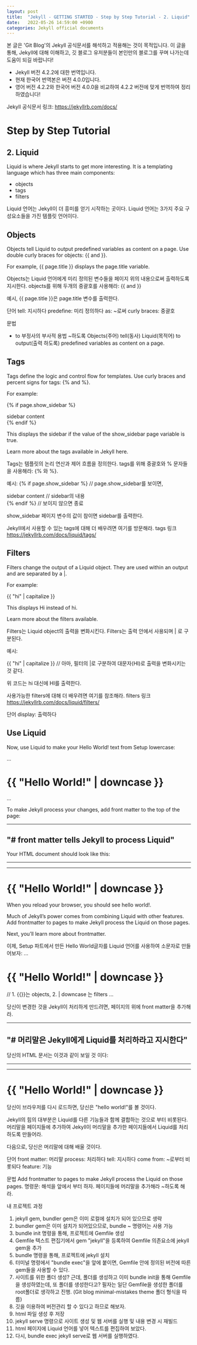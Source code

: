 ```yaml
---
layout: post
title:  "Jekyll - GETTING STARTED - Step by Step Tutorial - 2. Liquid"
date:   2022-05-26 14:59:00 +0900
categories: Jekyll official documents
---
```

본 글은 'Git Blog'의 Jekyll 공식문서를 해석하고 적용해는 것이 목적입니다.
이 글을 통해, Jekyll에 대해 이해하고, 깃 블로그 유저분들이 본인만의 블로그를 꾸며 나가는데 도움이 되길 바랍니다!
* Jekyll 버전 4.2.2에 대한 번역입니다.
* 현재 한국어 번역본은 버전 4.0.0입니다. 
* 영어 버전 4.2.2와 한국어 버전 4.0.0을 비교하여 4.2.2 버전에 맞게 번역하여 정리하였습니다!

Jekyll 공식문서 링크: 
    https://jekyllrb.com/docs/

# Step by Step Tutorial

## 2. Liquid
Liquid is where Jekyll starts to get more interesting. It is a templating language which has three main components:
* objects
* tags
* filters

Liquid 언어는 Jekyll이 더 흥미를 얻기 시작하는 곳이다. Liquid 언어는 3가지 주요 구성요소들을 가진 템플릿 언어이다.

## Objects
Objects tell Liquid to output predefined variables as content on a page. Use double curly braces for objects: {{ and }}.

For example, {{ page.title }} displays the page.title variable.

Objects는 Liquid 언어에게 미리 정의된 변수들을 페이지 위의 내용으로써 출력하도록 지시한다. objects를 위해 두개의 중괄호를 사용해라: {{ and }}

예시, {{ page.title }}은 page.title 변수를 출력한다.

단어
tell: 지시하다
predefine: 미리 정의하다
as: ~로써
curly braces: 중괄호

문법
* to 부정사의 부사적 용법
~하도록
Objects(주어) tell(동사) Liquid(목적어) to output(출력 하도록) predefined variables as content on a page.


## Tags
Tags define the logic and control flow for templates. Use curly braces and percent signs for tags: {% and %}.

For example:

{% if page.show_sidebar %}
  <div class="sidebar">
    sidebar content
  </div>
{% endif %}

This displays the sidebar if the value of the show_sidebar page variable is true.

Learn more about the tags available in Jekyll here.

Tags는 템플릿의 논리 연산과 제어 흐름을 정의한다. tags를 위해 중괄호와 % 문자들을 사용해라: {% 와 %}.

예시:
{% if page.show_sidebar %} // page.show_sidebar를 보이면,
  <div class="sidebar">    
    sidebar content        // sidebar의 내용
  </div>
{% endif %}                // 보이지 않으면 종료

show_sidebar 페이지 변수의 값이 참이면 sidebar를 출력한다.

Jekyll에서 사용할 수 있는 tags에 대해 더 배우려면 여기를 방문해라.
tags 링크
https://jekyllrb.com/docs/liquid/tags/


## Filters
Filters change the output of a Liquid object. They are used within an output and are separated by a |.

For example:

{{ "hi" | capitalize }}

This displays Hi instead of hi.

Learn more about the filters available.

Filters는 Liquid object의 출력을 변화시킨다. Filters는 출력 안에서 사용되며 | 로 구분된다.

예시:

{{ "hi" | capitalize }} // 아마, 필터의 |로 구분하여 대문자(HI)로 출력을 변화시키는 것 같다.

위 코드는 hi 대신에 HI를 출력한다.

사용가능한 filters에 대해 더 배우려면 여기를 참조해라.
filters 링크
https://jekyllrb.com/docs/liquid/filters/

단어
display: 출력하다

## Use Liquid
Now, use Liquid to make your Hello World! text from Setup lowercase:

...
<h1>{{ "Hello World!" | downcase }}</h1>
...

To make Jekyll process your changes, add front matter to the top of the page:

---
"# front matter tells Jekyll to process Liquid"
---

Your HTML document should look like this:

---
---

<!DOCTYPE html>
<html>
  <head>
    <meta charset="utf-8">
    <title>Home</title>
  </head>
  <body>
    <h1>{{ "Hello World!" | downcase }}</h1>
  </body>
</html>

When you reload your browser, you should see hello world!.

Much of Jekyll’s power comes from combining Liquid with other features. Add frontmatter to pages to make Jekyll process the Liquid on those pages.

Next, you’ll learn more about frontmatter.



이제, Setup 파트에서 만든 Hello World글자를 Liquid 언어를 사용하여 소문자로 만들어보자:
 ...
<h1>{{ "Hello World!" | downcase }}</h1> // 1. {{}}는 objects, 2. | downcase 는 filters
...

당신이 변경한 것을 Jekyll이 처리하게 만드려면, 페이지의 위에 front matter을 추가해라.

---
"# 머리말은 Jekyll에게 Liquid를 처리하라고 지시한다"
---

당신의 HTML 문서는 이것과 같이 보일 것 이다:

---
---

<!DOCTYPE html>
<html>
  <head>
    <meta charset="utf-8">
    <title>Home</title>
  </head>
  <body>
    <h1>{{ "Hello World!" | downcase }}</h1>
  </body>
</html>

당신이 브라우저를 다시 로드하면, 당신은 "hello world!"를 볼 것이다.

Jekyll의 힘의 대부분은 Liquid를 다른 기능들과 함께 결합하는 것으로 부터 비롯된다.
머리말을 페이지들에 추가하여 Jekyll이 머리말을 추가한 페이지들에서 Liquid를 처리하도록 만들어라.

다음으로, 당신은 머리말에 대해 배울 것이다.


단어
front matter: 머리말
process: 처리하다
tell: 지시하다
come from: ~로부터 비롯되다
feature: 기능

문법
Add frontmatter to pages to make Jekyll process the Liquid on those pages.
명령문: 해석을 앞에서 부터 하자. 
페이지들에 머리말을 추가해라 ~하도록 해라.

내 프로젝트 과정
1. jekyll gem, bundler gem은 이미 로컬에 설치가 되어 있으므로 생략
2. bundler gem은 이미 설치가 되어있으므로, bundle ~ 명령어는 사용 가능
3. bundle init 명령을 통해, 프로젝트에 Gemfile 생성
4. Gemfile 텍스트 편집기에서 gem "jekyll"을 등록하여 Gemfile 의존요소에 jekyll gem을 추가
5. bundle 명령을 통해, 프로젝트에 jekyll 설치
6. 터미널 명령에서 "bundle exec"을 앞에 붙이면, Gemfile 안에 정의된 버전에 따른 gem들을 사용할 수 있다.
7. 사이트를 위한 폴더 생성? 근데, 폴더를 생성하고 이미 bundle init을 통해 Gemfile을 생성하였는데, 또 폴더를 생성한다고? 필자는 일단 Gemfile을 생성한 폴더를 root폴더로 생각하고 진행.
    (Git blog minimal-mistakes theme 폴더 형식을 따름)
8. 깃을 이용하여 버전관리 할 수 있다고 하므로 해보자.
9. html 파일 생성 후 저장
10. jekyll serve 명령으로 사이트 생성 및 웹 서버를 실행 및 내용 변경 시 재빌드
11. html 페이지에 Liquid 언어를 넣어 텍스트를 편집하여 보았다.
12. 다시, bundle exec jekyll serve로 웹 서버를 실행하였다.




